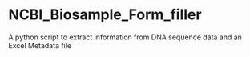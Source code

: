 # NCBI_Biosample_Form_filler
A python script to extract information from DNA sequence data and an Excel Metadata file 
